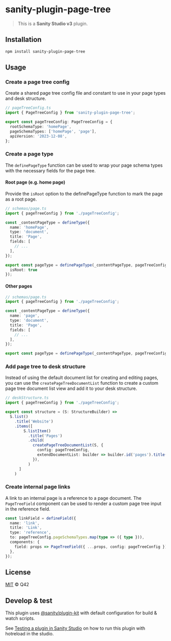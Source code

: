 # sanity-plugin-page-tree

> This is a **Sanity Studio v3** plugin.

## Installation

```sh
npm install sanity-plugin-page-tree
```

## Usage

### Create a page tree config
Create a shared page tree config file and constant to use in your page types and desk structure.

```ts
// pageTreeConfig.ts
import { PageTreeConfig } from 'sanity-plugin-page-tree';

export const pageTreeConfig: PageTreeConfig = {
  rootSchemaType: 'homePage',
  pageSchemaTypes: ['homePage', 'page'],
  apiVersion: '2023-12-08',
};

```

### Create a page type
The `definePageType` function can be used to wrap your page schema types with the necessary fields for the page tree.

#### Root page (e.g. home page)
Provide the `isRoot` option to the definePageType function to mark the page as a root page.

```ts
// schemas/page.ts
import { pageTreeConfig } from './pageTreeConfig';

const _contentPageType = defineType({
  name: 'homePage',
  type: 'document',
  title: 'Page',
  fields: [
    // ...
  ],
});

export const pageType = definePageType(_contentPageType, pageTreeConfig, {
  isRoot: true
});
```

#### Other pages

```ts
// schemas/page.ts
import { pageTreeConfig } from './pageTreeConfig';

const _contentPageType = defineType({
  name: 'page',
  type: 'document',
  title: 'Page',
  fields: [
    // ...
  ],
});

export const pageType = definePageType(_contentPageType, pageTreeConfig);
```

### Add page tree to desk structure
Instead of using the default document list for creating and editing pages, you can use the `createPageTreeDocumentList` function to create a custom page tree document list view and add it to your desk structure.

```ts
// deskStructure.ts
import { pageTreeConfig } from './pageTreeConfig';

export const structure = (S: StructureBuilder) =>
  S.list()
    .title('Website')
    .items([
        S.listItem()
          .title('Pages')
          .child(
            createPageTreeDocumentList(S, {
              config: pageTreeConfig,
              extendDocumentList: builder => builder.id('pages').title('Pages').apiVersion('2023-12-08'),
            }),
          )
      ]
    )
```

### Create internal page links
A link to an internal page is a reference to a page document. The `PageTreeField` component can be used to render a custom page tree input in the reference field.

```ts
const linkField = defineField({
  name: 'link',
  title: 'Link',
  type: 'reference',
  to: pageTreeConfig.pageSchemaTypes.map(type => ({ type })),
  components: {
    field: props => PageTreeField({ ...props, config: pageTreeConfig }),
  },
});

```

## License

[MIT](LICENSE) © Q42

## Develop & test

This plugin uses [@sanity/plugin-kit](https://github.com/sanity-io/plugin-kit)
with default configuration for build & watch scripts.

See [Testing a plugin in Sanity Studio](https://github.com/sanity-io/plugin-kit#testing-a-plugin-in-sanity-studio)
on how to run this plugin with hotreload in the studio.
